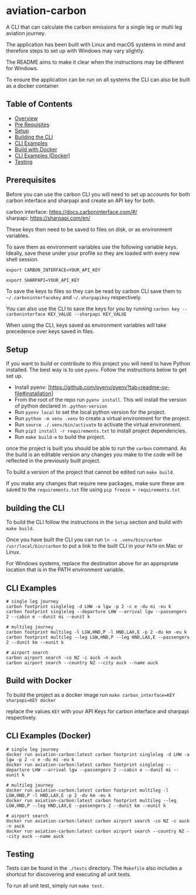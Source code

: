 # aviation-carbon

A CLI that can calculate the carbon emissions for a single leg or multi leg aviation journey.

The application has been built with Linux and macOS systems in mind and therefore steps to set up with Windows may vary slightly. 

The README aims to make it clear when the instructions may be different for Windows.

To ensure the application can be run on all systems the CLI can also be built as a docker container.


## Table of Contents

- [Overview](#aviation-carbon)
- [Pre Requisites](#pre-requisites)
- [Setup](#setup)
- [Building the CLI](#building-the-cli)
- [CLI Examples](#cli-examples)
- [Build with Docker](#build-with-docker)
- [CLI Examples (Docker)](#cli-examples-docker)
- [Testing](#testing)


## Prerequisites

Before you can use the carbon CLI you will need to set up accounts for both carbon interface and sharpapi and create an API key for both.

carbon interface: https://docs.carboninterface.com/#/  
sharpapi: https://sharpapi.com/en/

These keys then need to be saved to files on disk, or as environment variables.

To save them as environment variables use the following variable keys. Ideally, save these under your profile so they are loaded with every new shell session.

```shell
export CARBON_INTERFACE=YOUR_API_KEY

export SHARPAPI=YOUR_API_KEY
```

To save the keys to files so they can be read by carbon CLI save them to `~/.carboninterfacekey` and `~/.sharpapikey` respectively.

You can also use the CLI to save the keys for you by running `carbon key --carboninterface KEY_VALUE --sharpapi KEY_VALUE`

When using the CLI, keys saved as environment variables will take precedence over keys saved in files.


## Setup

If you want to build or contribute to this project you will need to have Python installed. The best way is to use `pyenv`. Follow the instructions below to get set up.

- Install pyenv: [https://github.com/pyenv/pyenv?tab=readme-ov-file#installation]
- From the root of the repo run `pyenv install`. This will install the version of python declared in `.python-version`
- Run `pyenv local` to set the local python version for the project.
- Run `python -m venv .venv` to create a virtual environment for the project.
- Run `source ./.venv/bin/activate` to activate the virtual environment.
- Run `pip3 install -r requirements.txt` to install project dependencies.
- Run `make build-e` to build the project.

once the project is built you should be able to run the `carbon` command. As the build is an editable version any changes you make to the code will be reflected in the previously built project.

To build a version of the project that cannot be edited run `make build`.

If you make any changes that require new packages, make sure these are saved to the `requirements.txt` file using `pip freeze > requirements.txt`


## building the CLI

To build the CLI follow the instructions in the `Setup` section and build with `make build`.

Once you have built the CLI you can run `ln -s .venv/bin/carbon /usr/local/bin/carbon` to put a link to the built CLI in your `PATH` on Mac or Linux.

For Windows systems, replace the destination above for an appropriate location that is in the PATH environment variable.


## CLI Examples

```shell
# single leg journey
carbon footprint singleleg -d LHW -a lgw -p 2 -c e -du mi -eu k
carbon footprint singleleg --departure LHW --arrival lgw --passengers 2 --cabin e --dunit mi --eunit k

# multileg journey
carbon footprint multileg -l LGW,HND,P -l HND,LAX,E -p 2 -du km -eu k
carbon footprint multileg --leg LGW,HND,P --leg HND,LAX,E --passengers 2 --dunit km --eunit k

# airport search
carbon airport search -co NZ -c auck -n auck
carbon airport search --country NZ --city auck --name auck
```


## Build with Docker

To build the project as a docker image run `make carbon_interface=KEY sharpapi=KEY docker`

replace the values `KEY` with your API Keys for carbon interface and sharpapi respectively.


## CLI Examples (Docker)

```shell
# single leg journey
docker run aviation-carbon:latest carbon footprint singleleg -d LHW -a lgw -p 2 -c e -du mi -eu k
docker run aviation-carbon:latest carbon footprint singleleg --departure LHW --arrival lgw --passengers 2 --cabin e --dunit mi --eunit k

# multileg journey
docker run aviation-carbon:latest carbon footprint multileg -l LGW,HND,P -l HND,LAX,E -p 2 -du km -eu k
docker run aviation-carbon:latest carbon footprint multileg --leg LGW,HND,P --leg HND,LAX,E --passengers 2 --dunit km --eunit k

# airport search
docker run aviation-carbon:latest carbon airport search -co NZ -c auck -n auck
docker run aviation-carbon:latest carbon airport search --country NZ --city auck --name auck
```


## Testing

Tests can be found in the `./tests` directory. The `Makefile` also includes a shortcut for discovering and executing all unit tests.

To run all unit test, simply run `make test`.

